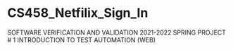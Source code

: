 # CS458_Netfilix_Sign_In
SOFTWARE VERIFICATION AND VALIDATION 2021-2022 SPRING PROJECT # 1 INTRODUCTION TO TEST AUTOMATION (WEB)
